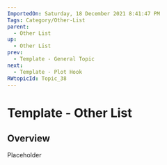 ```yaml
---
ImportedOn: Saturday, 18 December 2021 8:41:47 PM
Tags: Category/Other-List
parent:
  - Other List
up:
  - Other List
prev:
  - Template - General Topic
next:
  - Template - Plot Hook
RWtopicId: Topic_38
---
```

# Template - Other List
## Overview
Placeholder


